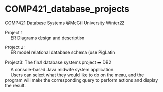 # COMP421_database_projects
COMP421 Database Systems @McGill University Winter22

Project 1\
&emsp; ER Diagrams design and description

Project 2:\
&emsp; ER model relational database schema (use PigLatin

Project3: The final database systems project ➡️ DB2\
&emsp; A console-based Java midwife system application.\
&emsp; Users can select what they would like to do on the menu, and the program will make the corresponding query to perform actions and display the result.




